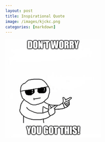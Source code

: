 ```yaml
---
layout: post
title: Inspirational Quote
image: /images/kjckc.png
categories: [markdown]
---
```


<img src="/images/kjckc.png" alt="perhaps" style="width:300px;height:310px;">
